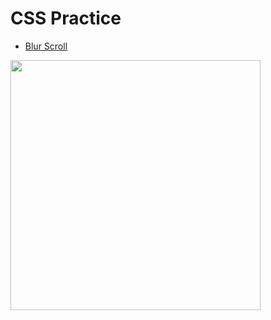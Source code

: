 # CSS Practice

- [Blur Scroll](https://codesandbox.io/embed/blurscroll-9pzii?fontsize=14)

<img src="https://i.imgur.com/U6vdU4W.jpg" width="400" />
